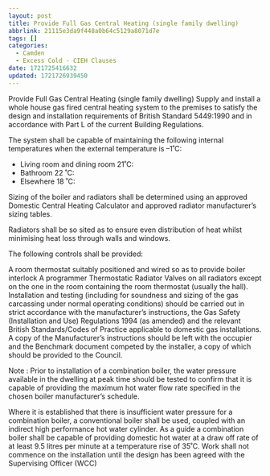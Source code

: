 ```yaml
---
layout: post
title: Provide Full Gas Central Heating (single family dwelling)
abbrlink: 21115e3da9f448a0b64c5129a8071d7e
tags: []
categories:
  - Camden
  - Excess Cold - CIEH Clauses
date: 1721725416632
updated: 1721726939450
---
```


Provide Full Gas Central Heating (single family dwelling)
Supply and install a whole house gas fired central heating system to the premises to satisfy the design and installation requirements of British Standard 5449:1990 and in accordance with Part L of the
current Building Regulations.

The system shall be capable of maintaining the following internal
temperatures when the external temperature is –1˚C:

- Living room and dining room 21˚C:
- Bathroom 22 ˚C:
- Elsewhere 18 ˚C:

Sizing of the boiler and radiators shall be determined using an approved Domestic Central Heating Calculator and approved radiator manufacturer’s sizing tables.

Radiators shall be so sited as to ensure even distribution of heat whilst minimising heat loss through walls and windows.

The following controls shall be provided:

A room thermostat suitably positioned
and wired so as to provide boiler
interlock
A programmer
Thermostatic Radiator Valves on all radiators except on the one in the
room containing the room thermostat (usually the hall).
Installation and testing (including for soundness and sizing of the gas carcassing under normal operating conditions) should be carried out in strict accordance with the manufacturer’s instructions, the Gas Safety
(Installation and Use) Regulations 1994 (as amended) and the relevant British Standards/Codes of Practice applicable to domestic gas installations. A copy of the Manufacturer’s instructions
should be left with the occupier and the Benchmark document competed by
the installer, a copy of which should be provided to the Council.

Note : Prior to installation of a combination boiler, the water pressure
available in the dwelling at peak time should be tested to confirm that it is capable of providing the maximum hot water flow rate specified in the chosen boiler manufacturer’s schedule.

Where it is established that there is insufficient water pressure for a
combination boiler, a conventional boiler shall be used, coupled with an indirect high performance hot water cylinder. As a guide a combination boiler shall be capable of providing domestic hot water at a draw off rate of at least 9.5 litres per minute at a temperature rise of 35˚C.
Work shall not commence on the installation until the design has been agreed with the Supervising Officer (WCC)
